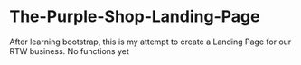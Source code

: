 # The-Purple-Shop-Landing-Page
After learning bootstrap, this is my attempt to create a Landing Page for our RTW business. No functions yet
